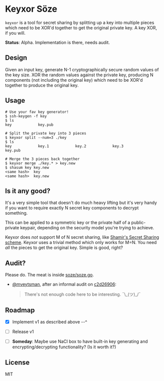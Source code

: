 # Keyxor Söze

`keyxor` is a tool for secret sharing by splitting up a key into multiple pieces which need to be XOR'd together to get the original private key. A key XOR, if you will.

**Status**: Alpha. Implementation is there, needs audit.


## Design

Given an input key, generate N-1 cryptographically secure random values of the key size. XOR the random values against the private key, producing N components (not including the original key) which need to be XOR'd together to produce the original key.

## Usage

```
# Use your fav key generator!
$ ssh-keygen -f key
$ ls
key            key.pub

# Split the private key into 3 pieces
$ keyxor split --num=3 ./key
$ ls
key            key.1            key.2            key.3            key.pub

# Merge the 3 pieces back together
$ keyxor merge ./key.* > key.new
$ shasum key key.new
<same hash>  key
<same hash>  key.new
```

## Is it any good?

It's a very simple tool that doesn't do much heavy lifting but it's very handy if you want to require exactly N secret key components to decrypt something.

This can be applied to a symmetric key or the private half of a public-private keypair, depending on the security model you're trying to achieve.

Keyxor does *not* support M of N secret sharing, like [Shamir's Secret Sharing scheme](https://en.wikipedia.org/wiki/Shamir%27s_Secret_Sharing). Keyxor uses a trivial method which only works for M=N. You need _all_ the pieces to get the original key. Simple is good, right?


## Audit?

Please do. The meat is inside [soze/soze.go](https://github.com/shazow/keyxor/blob/master/soze/soze.go).

* [@mveytsman](https://github.com/mveytsman), after an informal audit on [c2d26906]( https://github.com/shazow/keyxor/tree/c2d26906fbf4120cb2dc92afd9459dca878e8c86):
  > There's not enough code here to be interesting. ¯\\\_(ツ)\_/¯


## Roadmap

- [x] Implement v1 as described above --^
- [ ] Release v1
- [ ] **Someday**: Maybe use NaCl box to have built-in key generating and encrypting/decrypting functionality? (Is it worth it?)


## License

MIT
